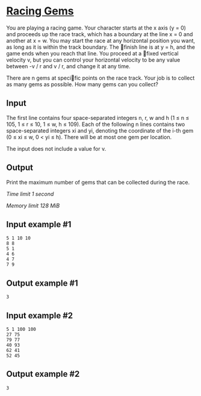 # [Racing Gems](https://www.e-olymp.com/en/contests/9151/problems/79571)

You are playing a racing game. Your character starts at the x axis (y = 0) and proceeds up the race track, which has a boundary at the line x = 0 and another at x = w. You may start the race at any horizontal position you want, as long as it is within the track boundary. The finish line is at y = h, and the game ends when you reach that line. You proceed at a fixed vertical velocity v, but you can control your horizontal velocity to be any value between -v / r and v / r, and change it at any time.

There are n gems at specific points on the race track. Your job is to collect as many gems as possible. How many gems can you collect?

## Input

The first line contains four space-separated integers n, r, w and h (1 ≤ n ≤ 105, 1 ≤ r ≤ 10, 1 ≤ w, h ≤ 109). Each of the following n lines contains two space-separated integers xi and yi, denoting the coordinate of the i-th gem (0 ≤ xi ≤ w, 0 < yi ≤ h). There will be at most one gem per location.

The input does not include a value for v.

## Output

Print the maximum number of gems that can be collected during the race.

_Time limit 1 second_

_Memory limit 128 MiB_

## Input example #1
```
5 1 10 10
8 8
5 1
4 6
4 7
7 9
```

## Output example #1
```
3
```

## Input example #2
```
5 1 100 100
27 75
79 77
40 93
62 41
52 45
```

## Output example #2
```
3
```
